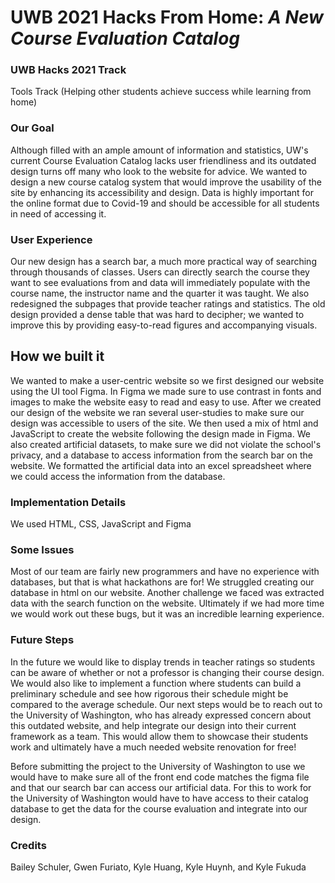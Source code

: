 # UWB 2021 Hacks From Home: _A New Course Evaluation Catalog_
### UWB Hacks 2021 Track
Tools Track (Helping other students achieve success while learning from home)
### Our Goal
Although filled with an ample amount of information and statistics, UW's current Course Evaluation Catalog lacks user friendliness and its outdated design turns off many who look to the website for advice. We wanted to design a new course catalog system that would improve the usability of the site by enhancing its accessibility and design. Data is highly important for the online format due to Covid-19 and should be accessible for all students in need of accessing it. 
### User Experience
Our new design has a search bar, a much more practical way of searching through thousands of classes. Users can directly search the course they want to see evaluations from and data will immediately populate with the course name, the instructor name and the quarter it was taught. We also redesigned the subpages that provide teacher ratings and statistics. The old design provided a dense table that was hard to decipher; we wanted to improve this by providing easy-to-read figures and accompanying visuals.
## How we built it 
We wanted to make a user-centric website so we first designed our website using the UI tool Figma. In Figma we made sure to use contrast in fonts and images to make the website easy to read and easy to use. After we created our design of the website we ran several user-studies to make sure our design was accessible to users of the site. We then used a mix of html and JavaScript to create the website following the design made in Figma. We also created artificial datasets, to make sure we did not violate the school's privacy, and a database to access information from the search bar on the website. We formatted the artificial data into an excel spreadsheet where we could access the information from the database. 
### Implementation Details
We used HTML, CSS, JavaScript and Figma
### Some Issues
Most of our team are fairly new programmers and have no experience with databases, but that is what hackathons are for! We struggled creating our database in html on our website. Another challenge we faced was extracted data with the search function on the website. Ultimately if we had more time we would work out these bugs, but it was an incredible learning experience. 
### Future Steps
In the future we would like to display trends in teacher ratings so students can be aware of whether or not a professor is changing their course design. We would also like to implement a function where students can build a preliminary schedule and see how rigorous their schedule might be compared to the average schedule. Our next steps would be to reach out to the University of Washington, who has already expressed concern about this outdated website, and help integrate our design into their current framework as a team. This would allow them to showcase their students work and ultimately have a much needed website renovation for free!

Before submitting the project to the University of Washington to use we would have to make sure all of the front end code matches the figma file and that our search bar can access our artificial data. For this to work for the University of Washington would have to have access to their catalog database to get the data for the course evaluation and integrate into our design.

### Credits
Bailey Schuler, Gwen Furiato, Kyle Huang, Kyle Huynh, and Kyle Fukuda
